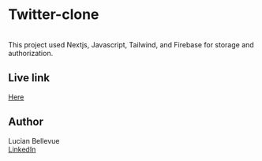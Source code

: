 # Twitter-clone
<br>
This project used Nextjs, Javascript, Tailwind, and Firebase for storage and authorization.

## Live link
<a href="https://my-twitter-clone-tau.vercel.app/" target="_blank">Here</a>

## Author
Lucian Bellevue
<br>
<a href="https://www.linkedin.com/in/lucianbellevue/" target="_blank">LinkedIn</a>
